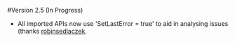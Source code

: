 #Version 2.5 (In Progress)

* All imported APIs now use 'SetLastError = true' to aid in analysing issues (thanks [robinsedlaczek](https://github.com/robinsedlaczek).